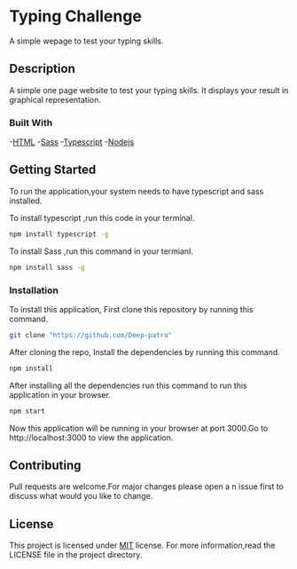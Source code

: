 # Typing  Challenge

A simple wepage to test your typing skills.

## Description

A simple one page website to test your typing skills\. It displays your result in graphical representation.

### Built With

-[HTML](https://html.com)
-[Sass](https://sass-lang.com)
-[Typescript](https://www.typesciptlang.org)
-[Nodejs](https://nodejs.org)

## Getting Started 

To run the application,your system needs to have typescript and sass installed.

To install typescript ,run this code in your terminal.
```bash
npm install typescript -g
```

To install Sass ,run this command in your termianl.

```bash
npm install sass -g
```

### Installation

To install this application, First clone this repository by running this command.

```bash
git clone "https://github.com/Deep-patra"
```
After cloning the repo, Install the dependencies by running this command.

```bash
npm install
```

After installing all the dependencies run this command to run this application in your browser.

```bash
npm start
```

Now this application will be running in your browser at port 3000.Go to http://localhost:3000 to view the application.


## Contributing

Pull requests are welcome.For major changes please open a n issue first to discuss what would you like to change.

## License

This project is licensed under [MIT](https://choosealicense.com/license/mit) license.
For more information,read the LICENSE file in the project directory.